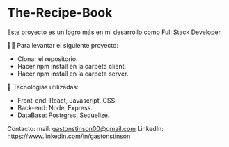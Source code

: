 # The-Recipe-Book

Este proyecto es un logro más en mi desarrollo como Full Stack Developer.

🧑‍💻 Para levantar el siguiente proyecto:
 -  Clonar el repositorio.
 -  Hacer npm install en la carpeta client.
 -  Hacer npm install en la carpeta server.

🔧 Tecnologias utilizadas:
 -  Front-end: React, Javascript, CSS.
 -  Back-end: Node, Express.
 -  DataBase: Postrgres, Sequelize.    

 Contacto:
  mail: gastonstinson00@gmail.com
  LinkedIn: https://www.linkedin.com/in/gastonstinson
  
